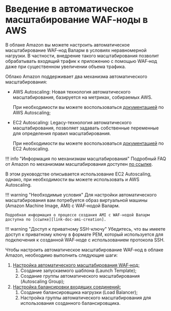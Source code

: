 [link-doc-aws-as]:          https://docs.aws.amazon.com/autoscaling/plans/userguide/what-is-aws-auto-scaling.html
[link-doc-ec2-as]:          https://docs.aws.amazon.com/autoscaling/ec2/userguide/GettingStartedTutorial.html
[link-doc-as-faq]:          https://aws.amazon.com/autoscaling/faqs/

[link-doc-ami-creation]:    create-image.md
[link-doc-asg-guide]:       autoscaling-group-guide.md
[link-doc-lb-guide]:        load-balancing-guide.md


# Введение в автоматическое масштабирование WAF‑ноды в AWS

В облаке Amazon вы можете настроить автоматическое масштабирование WAF‑нод Валарм в условиях неравномерной нагрузки. В частности, внедрение такого масштабирования позволит обрабатывать входящий трафик к приложению с помощью WAF‑нод даже при существенном увеличении объема трафика.

Облако Amazon поддерживает два механизма автоматического масштабирования:
*   AWS Autoscaling:
    Новая технология автоматического масштабирования, базируется на метриках, собираемых AWS.
    
    При необходимости вы можете воспользоваться [документацией][link-doc-aws-as] по AWS Autoscaling;

*   EC2 Autoscaling:
    Legacy-технология автоматического масштабирования, позволяет задавать собственные переменные для определения правил масштабирования.
    
    При необходимости вы можете воспользоваться [документацией][link-doc-ec2-as] по EC2 Autoscaling.
    
!!! info "Информация по механизмам масштабирования"
    Подробный FAQ от Amazon по механизмам масштабирования доступен [по ссылке][link-doc-as-faq].

В этом руководстве описывается использование EC2 Autoscaling, однако, при необходимости вы можете использовать и AWS Autoscaling.

!!! warning "Необходимые условия"
    Для настройки автоматического масштабирования вам потребуется образ виртуальной машины (Amazon Machine Image, AMI) с WAF‑нодой Валарм.
    
    Подробная информация о процессе создания AMI с WAF‑нодой Валарм доступна по [ссылке][link-doc-ami-creation].

!!! warning "Доступ к приватному SSH-ключу"
    Убедитесь, что вы имеете доступ к приватному ключу в формате PEM, который используется для подключения к созданной WAF‑ноде с использованием протокола SSH.

Чтобы настроить автоматическое масштабирование WAF‑нод в облаке Amazon, необходимо выполнить следующие шаги:
1.  [Настройка автоматического масштабирования WAF‑нод:][link-doc-asg-guide]
    1.  Создание запускаемого шаблона (Launch Template);
    2.  Создание группы автоматического масштабирования (Autoscaling Group);
2.  [Настройка балансировки входящих соединений:][link-doc-lb-guide]
    1.  Создание балансировщика нагрузки (Load Balancer);
    2.  Настройка группы автоматического масштабирования для использования созданного балансировщика.